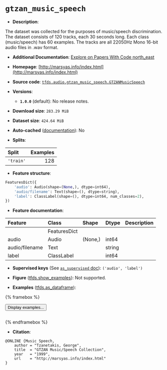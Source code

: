 <div itemscope itemtype="http://schema.org/Dataset">
  <div itemscope itemprop="includedInDataCatalog" itemtype="http://schema.org/DataCatalog">
    <meta itemprop="name" content="TensorFlow Datasets" />
  </div>
  <meta itemprop="name" content="gtzan_music_speech" />
  <meta itemprop="description" content="The dataset was collected for the purposes of music/speech discrimination.&#10;The dataset consists of 120 tracks, each 30 seconds long.&#10;Each class (music/speech) has 60 examples.&#10;The tracks are all 22050Hz Mono 16-bit audio files in .wav format.&#10;&#10;To use this dataset:&#10;&#10;```python&#10;import tensorflow_datasets as tfds&#10;&#10;ds = tfds.load(&#x27;gtzan_music_speech&#x27;, split=&#x27;train&#x27;)&#10;for ex in ds.take(4):&#10;  print(ex)&#10;```&#10;&#10;See [the guide](https://www.tensorflow.org/datasets/overview) for more&#10;informations on [tensorflow_datasets](https://www.tensorflow.org/datasets).&#10;&#10;" />
  <meta itemprop="url" content="https://www.tensorflow.org/datasets/catalog/gtzan_music_speech" />
  <meta itemprop="sameAs" content="http://marsyas.info/index.html" />
  <meta itemprop="citation" content="@ONLINE {Music Speech,&#10;    author = &quot;Tzanetakis, George&quot;,&#10;    title  = &quot;GTZAN Music/Speech Collection&quot;,&#10;    year   = &quot;1999&quot;,&#10;    url    = &quot;http://marsyas.info/index.html&quot;&#10;}" />
</div>

# `gtzan_music_speech`


*   **Description**:

The dataset was collected for the purposes of music/speech discrimination. The
dataset consists of 120 tracks, each 30 seconds long. Each class (music/speech)
has 60 examples. The tracks are all 22050Hz Mono 16-bit audio files in .wav
format.

*   **Additional Documentation**:
    <a class="button button-with-icon" href="https://paperswithcode.com/dataset/gtzan_music_speech">
    Explore on Papers With Code
    <span class="material-icons icon-after" aria-hidden="true"> north_east
    </span> </a>

*   **Homepage**:
    [http://marsyas.info/index.html](http://marsyas.info/index.html)

*   **Source code**:
    [`tfds.audio.gtzan_music_speech.GTZANMusicSpeech`](https://github.com/tensorflow/datasets/tree/master/tensorflow_datasets/audio/gtzan_music_speech/gtzan_music_speech.py)

*   **Versions**:

    *   **`1.0.0`** (default): No release notes.

*   **Download size**: `283.29 MiB`

*   **Dataset size**: `424.64 MiB`

*   **Auto-cached**
    ([documentation](https://www.tensorflow.org/datasets/performances#auto-caching)):
    No

*   **Splits**:

Split     | Examples
:-------- | -------:
`'train'` | 128

*   **Feature structure**:

```python
FeaturesDict({
    'audio': Audio(shape=(None,), dtype=int64),
    'audio/filename': Text(shape=(), dtype=string),
    'label': ClassLabel(shape=(), dtype=int64, num_classes=2),
})
```

*   **Feature documentation**:

Feature        | Class        | Shape   | Dtype  | Description
:------------- | :----------- | :------ | :----- | :----------
               | FeaturesDict |         |        |
audio          | Audio        | (None,) | int64  |
audio/filename | Text         |         | string |
label          | ClassLabel   |         | int64  |

*   **Supervised keys** (See
    [`as_supervised` doc](https://www.tensorflow.org/datasets/api_docs/python/tfds/load#args)):
    `('audio', 'label')`

*   **Figure**
    ([tfds.show_examples](https://www.tensorflow.org/datasets/api_docs/python/tfds/visualization/show_examples)):
    Not supported.

*   **Examples**
    ([tfds.as_dataframe](https://www.tensorflow.org/datasets/api_docs/python/tfds/as_dataframe)):

<!-- mdformat off(HTML should not be auto-formatted) -->

{% framebox %}

<button id="displaydataframe">Display examples...</button>
<div id="dataframecontent" style="overflow-x:auto"></div>
<script>
const url = "https://storage.googleapis.com/tfds-data/visualization/dataframe/gtzan_music_speech-1.0.0.html";
const dataButton = document.getElementById('displaydataframe');
dataButton.addEventListener('click', async () => {
  // Disable the button after clicking (dataframe loaded only once).
  dataButton.disabled = true;

  const contentPane = document.getElementById('dataframecontent');
  try {
    const response = await fetch(url);
    // Error response codes don't throw an error, so force an error to show
    // the error message.
    if (!response.ok) throw Error(response.statusText);

    const data = await response.text();
    contentPane.innerHTML = data;
  } catch (e) {
    contentPane.innerHTML =
        'Error loading examples. If the error persist, please open '
        + 'a new issue.';
  }
});
</script>

{% endframebox %}

<!-- mdformat on -->

*   **Citation**:

```
@ONLINE {Music Speech,
    author = "Tzanetakis, George",
    title  = "GTZAN Music/Speech Collection",
    year   = "1999",
    url    = "http://marsyas.info/index.html"
}
```

